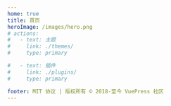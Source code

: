 ```yaml
---
home: true
title: 首页
heroImage: /images/hero.png
# actions:
#   - text: 主题
#     link: ./themes/
#     type: primary

#   - text: 插件
#     link: ./plugins/
#     type: primary

footer: MIT 协议 | 版权所有 © 2018-至今 VuePress 社区
---
```

